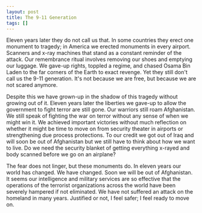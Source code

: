 ```yaml
---
layout: post
title: The 9-11 Generation
tags: []
---
```

Eleven years later they do not call us that. In some countries they erect one monument to tragedy; in America we erected monuments in every airport. Scanners and x-ray machines that stand as a constant reminder of the attack. Our remembrance ritual involves removing our shoes and emptying our luggage. We gave-up rights, toppled a regime, and chased Osama Bin Laden to the far corners of the Earth to exact revenge. Yet they still don't call us the 9-11 generation. It's not because we are free, but because we are not scared anymore.

Despite this we have grown-up in the shadow of this tragedy without growing out of it. Eleven years later the liberties we gave-up to allow the government to fight terror are still gone. Our warriors still roam Afghanistan. We still speak of fighting the war on terror without any sense of when we might win it. We achieved important victories without much reflection on whether it might be time to move on from security theater in airports or strengthening due process protections. To our credit we got out of Iraq and will soon be out of Afghanistan but we still have to think about how we want to live. Do we need the security blanket of getting everything x-rayed and body scanned before we go on an airplane?

The fear does not linger, but these monuments do. In eleven years our world has changed. We have changed. Soon we will be out of Afghanistan. It seems our intelligence and military services are so effective that the operations of the terrorist organizations across the world have been severely hampered if not eliminated. We have not suffered an attack on the homeland in many years. Justified or not, I feel safer; I feel ready to move on.
